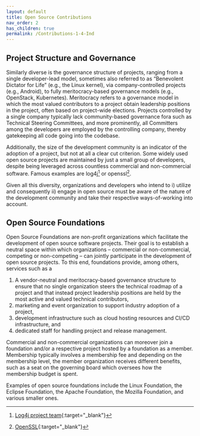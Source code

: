 ```yaml
---
layout: default
title: Open Source Contributions
nav_order: 2
has_children: true
permalink: /Contributions-1-4-Ind
---
```


## Project Structure and Governance

Similarly diverse is the governance structure of projects, ranging from a single developer-lead model, sometimes also referred to as “Benevolent Dictator for Life” (e.g., the Linux kernel), via company-controlled projects (e.g., Android), to fully meritocracy-based governance models (e.g., OpenStack, Kubernetes). Meritocracy refers to a governance model in which the most valued contributors to a project obtain leadership positions in the project, often based on project-wide elections. Projects controlled by a single company typically lack community-based governance fora such as Technical Steering Committees, and more prominently, all Committers among the developers are employed by the controlling company, thereby gatekeeping all code going into the codebase.

Additionally, the size of the development community is an indicator of the adoption of a project, but not at all a clear cut criterion. Some widely used open source projects are maintained by just a small group of developers, despite being leveraged across countless commercial and non-commercial software. Famous examples are log4j[^log4j] or openssl[^openssl].

[^log4j]: [Log4j project team](https://logging.apache.org/log4j/2.x/team.html){:target="_blank"}

[^openssl]: [OpenSSL](https://www.openssl.org/about.html){:target="_blank"}

Given all this diversity, organizations and developers who intend to i) utilize and consequently ii) engage in open source must be aware of the nature of the development community and take their respective ways-of-working into account.

## Open Source Foundations

Open Source Foundations are non-profit organizations which facilitate the development of open source software projects. Their goal is to establish a neutral space within which organizations – commercial or non-commercial, competing or non-competing – can jointly participate in the development of open source projects. To this end, foundations provide, among others, services such as a

 1. A vendor-neutral and meritocracy-based governance structure to ensure that no single organization steers the technical roadmap of a project and that instead project leadership positions are held by the most active and valued technical contributors,
 1. marketing and event organization to support industry adoption of a project,
 1. development infrastructure such as cloud hosting resources and CI/CD infrastructure, and
 1. dedicated staff for handling project and release management.

Commercial and non-commercial organizations can moreover join a foundation and/or a respective project hosted by a foundation as a member. Membership typically involves a membership fee and depending on the membership level, the member organization receives different benefits, such as a seat on the governing board which oversees how the membership budget is spent.

Examples of open source foundations include the Linux Foundation, the Eclipse Foundation, the Apache Foundation, the Mozilla Foundation, and various smaller ones.
